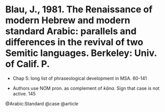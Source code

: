 # Blau, J., 1981. The Renaissance of modern Hebrew and modern standard Arabic: parallels and differences in the revival of two Semitic languages. Berkeley: Univ. of Calif. P.

- Chap 5: long list of phraseological development in MSA. 60-141 

- Authors use NOM pron. as complement of *kāna*. Sign that case is not active. 145

@Arabic:Standard
@case
@article
